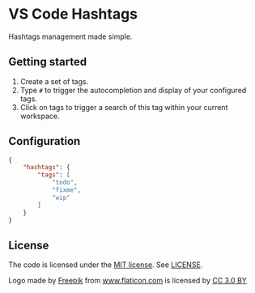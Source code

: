 # VS Code Hashtags
Hashtags management made simple.

## Getting started
1. Create a set of tags.
2. Type `#` to trigger the autocompletion and display of your configured tags.
3. Click on tags to trigger a search of this tag within your current workspace.

## Configuration
```json
{
	"hashtags": {
		"tags": [
			"todo",
			"fixme",
			"wip"
		]
	}
}
```

## License
The code is licensed under the [MIT license](http://choosealicense.com/licenses/mit/). See [LICENSE](LICENSE).

Logo made by <a href="http://www.freepik.com" title="Freepik">Freepik</a> from <a href="https://www.flaticon.com/" title="Flaticon">www.flaticon.com</a> is licensed by <a href="http://creativecommons.org/licenses/by/3.0/" title="Creative Commons BY 3.0" target="_blank">CC 3.0 BY</a>
